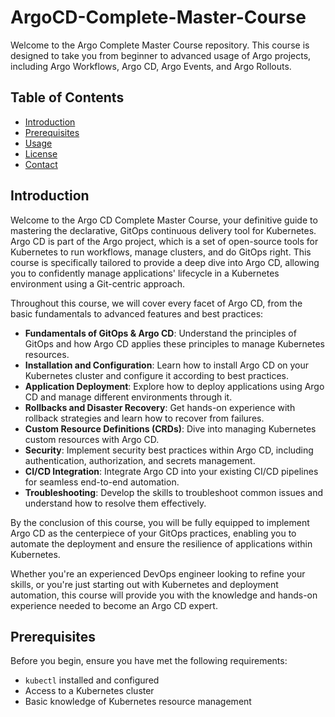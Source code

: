# ArgoCD-Complete-Master-Course

Welcome to the Argo Complete Master Course repository. This course is designed to take you from beginner to advanced usage of Argo projects, including Argo Workflows, Argo CD, Argo Events, and Argo Rollouts.

## Table of Contents
- [Introduction](#introduction)
- [Prerequisites](#prerequisites)
- [Usage](#usage)
- [License](#license)
- [Contact](#contact)

## Introduction

Welcome to the Argo CD Complete Master Course, your definitive guide to mastering the declarative, GitOps continuous delivery tool for Kubernetes. Argo CD is part of the Argo project, which is a set of open-source tools for Kubernetes to run workflows, manage clusters, and do GitOps right. This course is specifically tailored to provide a deep dive into Argo CD, allowing you to confidently manage applications' lifecycle in a Kubernetes environment using a Git-centric approach.

Throughout this course, we will cover every facet of Argo CD, from the basic fundamentals to advanced features and best practices:

- **Fundamentals of GitOps & Argo CD**: Understand the principles of GitOps and how Argo CD applies these principles to manage Kubernetes resources.
- **Installation and Configuration**: Learn how to install Argo CD on your Kubernetes cluster and configure it according to best practices.
- **Application Deployment**: Explore how to deploy applications using Argo CD and manage different environments through it.
- **Rollbacks and Disaster Recovery**: Get hands-on experience with rollback strategies and learn how to recover from failures.
- **Custom Resource Definitions (CRDs)**: Dive into managing Kubernetes custom resources with Argo CD.
- **Security**: Implement security best practices within Argo CD, including authentication, authorization, and secrets management.
- **CI/CD Integration**: Integrate Argo CD into your existing CI/CD pipelines for seamless end-to-end automation.
- **Troubleshooting**: Develop the skills to troubleshoot common issues and understand how to resolve them effectively.

By the conclusion of this course, you will be fully equipped to implement Argo CD as the centerpiece of your GitOps practices, enabling you to automate the deployment and ensure the resilience of applications within Kubernetes.

Whether you're an experienced DevOps engineer looking to refine your skills, or you're just starting out with Kubernetes and deployment automation, this course will provide you with the knowledge and hands-on experience needed to become an Argo CD expert.


## Prerequisites

Before you begin, ensure you have met the following requirements:
- `kubectl` installed and configured
- Access to a Kubernetes cluster
- Basic knowledge of Kubernetes resource management



